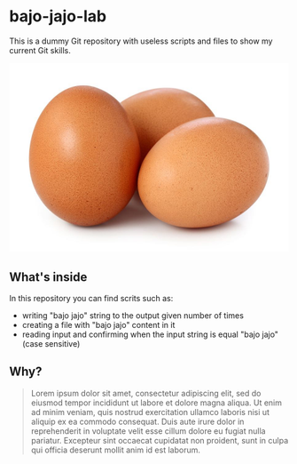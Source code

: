 # bajo-jajo-lab
This is a dummy Git repository with useless scripts and files to show my current Git skills.

![bajo-jajo-logo](./jajo-img.jpg)

## What's inside
In this repository you can find scrits such as:

- writing "bajo jajo" string to the output given number of times
- creating a file with "bajo jajo" content in it
- reading input and confirming when the input string is equal "bajo jajo" (case sensitive)

## Why?
> Lorem ipsum dolor sit amet, consectetur adipiscing elit, sed do eiusmod tempor incididunt ut labore et dolore magna aliqua. Ut enim ad minim veniam, quis nostrud exercitation ullamco laboris nisi ut aliquip ex ea commodo consequat. Duis aute irure dolor in reprehenderit in voluptate velit esse cillum dolore eu fugiat nulla pariatur. Excepteur sint occaecat cupidatat non proident, sunt in culpa qui officia deserunt mollit anim id est laborum.
